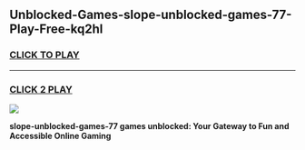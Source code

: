 
## Unblocked-Games-slope-unblocked-games-77-Play-Free-kq2hl
<h3>
<a href="https://premium76.site?title=slope-unblocked-games-77&ref=19M">CLICK TO PLAY</a></h3>
<hr>

<h3>
<a href="https://premium76.site?title=slope-unblocked-games-77&ref=19M">CLICK 2 PLAY</a>
  
</h3>

<a href="https://premium76.site?title=slope-unblocked-games-77&ref=19M"><img src="https://clearcache.store/games.png"></a>


**slope-unblocked-games-77 games unblocked: Your Gateway to Fun and Accessible Online Gaming**
